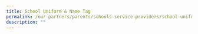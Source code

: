 ```yaml
---
title: School Uniform & Name Tag
permalink: /our-partners/parents/schools-service-providers/school-uniform-n-name-tag/
description: ""
---
```

